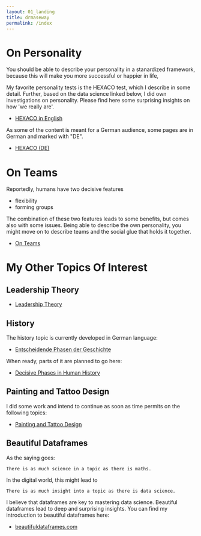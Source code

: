 ```yaml
---
layout: 01_landing
title: drmaseway
permalink: /index
---
```






# On Personality

You should be able to describe your personality in a stanardized framework, because this will make you more successful or happier in life, 

My favorite personality tests is the HEXACO test, which I describe in some detail.
Further, based on the data science linked below, I did own investigations on personality.
Please find here some surprising insights on how 'we really are'.

- [HEXACO in English](HEXACO) 

As some of the content is meant for a German audience, some pages are in German and marked with "DE". 

- [HEXACO (DE)](HEXACO_DE)

# On Teams

Reportedly, humans have two decisive features
- flexibility
- forming groups

The combination of these two features leads to some benefits, but comes also with some issues.
Being able to describe the own personality, you might move on to describe teams and the social glue that holds it together.

- [On Teams](SocialGlue)

# My Other Topics Of Interest

## Leadership Theory

- [Leadership Theory](https://mase69.github.io/lestmars/)


## History

The history topic is currently developed in German language:
- [Entscheidende Phasen der Geschichte](history_de) 

When ready, parts of it are planned to go here:
- [Decisive Phases in Human History](history) 


## Painting and Tattoo Design

I did some work and intend to continue as soon as time permits on the following topics:

- [Painting and Tattoo Design](https://mase69.github.io/tatmars/)

## Beautiful Dataframes

As the saying goes: 

>
    There is as much science in a topic as there is maths.

In the digital world, this might lead to

> 
    There is as much insight into a topic as there is data science.

I believe that dataframes are key to mastering data science. 
Beautiful dataframes lead to deep and surprising insights.
You can find my introduction to beautiful dataframes here:

- [beautifuldataframes.com](https://beautifuldataframes.com)





